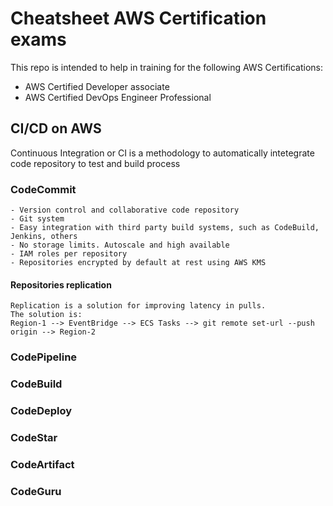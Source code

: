 # Cheatsheet AWS Certification exams
This repo is intended to help in training for the following AWS Certifications:
- AWS Certified Developer associate
- AWS Certified DevOps Engineer Professional

## CI/CD on AWS

Continuous Integration or CI is a methodology to automatically intetegrate code repository to test and build process


### CodeCommit
    - Version control and collaborative code repository
    - Git system
    - Easy integration with third party build systems, such as CodeBuild, Jenkins, others
    - No storage limits. Autoscale and high available
    - IAM roles per repository
    - Repositories encrypted by default at rest using AWS KMS

#### Repositories replication
    Replication is a solution for improving latency in pulls.
    The solution is:
    Region-1 --> EventBridge --> ECS Tasks --> git remote set-url --push origin --> Region-2

### CodePipeline
### CodeBuild
### CodeDeploy
### CodeStar
### CodeArtifact
### CodeGuru


